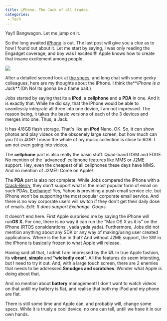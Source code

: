 ```yaml
---
title: iPhone. The Jack of all trades.
categories:
 - Tech
---
```


Yay!! Bangwagon. Let me jump on it.

So the long awaited [iPhone][0] is out. The last post will give you a clue as to how I found out about it. Let me start by saying, I was only reading the Engadget coverage, and boy was I excited!!!! Apple knows how to create that insane excitement among people.

![](http://www.engadget.com/media/2007/01/dsc_0182.jpg)

After a detailed second look at [the specs][1], and long chat with some geeky colleagues, here are my thoughts about the iPhone. I think the**_iPhone is a Jack_**.(Oh No! Its gonna be a flame bait.)

Jobs started by saying that its a **iPod**, a **cellphone** and a **PDA** in one. And it is exactly that. While he did say, that the iPhone would be able to seamlessly integrate all three into one device, I am not impressed. The reason being, it takes the basic versions of each of the 3 devices and merges into one. Thus, a Jack.

It has 4/8GB flash storage. That's like an **iPod** Nano. OK. So, it can show photos and play videos on the obscenely large screen, but how much can you fit in 4GB? I mean the whole of my music collection is close to 6GB. I am not even going into videos.

The **cellphone** part is also really the basic stuff. Quad-band GSM and EDGE. No mention of the 'advanced' cellphone features like MMS or J2ME support. Hey, even the cheapest of all cellphones these days have MMS. And no mention of J2ME!! Come on Apple!

The **PDA** part is also not complete. While Jobs compared the iPhone with a [Crack-Berry][2], they don't support what is the most popular form of email on such PDAs, [Exchange][3]! Yes, Yahoo is providing a push email service etc. but iPhone won't be supporting the most popular corporate email service. And there is no way corporate users will switch if they don't get their daily dose of emails. _Edit: It does support Exchange. Ooops._

It doesn't end here. First Apple surprised me by saying the iPhone will run**OS X.** For one, there is no way it can run the "Mac OS X as it is" on the iPhone (RTOS considerations.. yada yada yada). Furthermore, Jobs did not mention anything about any SDK or any way of making/using user created applications. Where is the fun in that? And without J2ME support, the SW in the iPhone is basically frozen to what Apple will release.

Having said all that, I admit I am impressed by the **UI**. In true Apple fashion, its **vibrant**, **simple** and "**wickedly cool**". All the features do seem intersting, but I need to try it out. And, with a large touch screen, there are 2 enemies that needs to be addressed.**Smudges and scratches**. Wonder what Apple is doing about that.

And no mention about **battery** management! I don't want to watch videos on that untill my battery is flat, and realise that both my iPod and my phone are flat.

There is still some time and Apple can, and probably will, change some specs. While it is truely a cool device, no one can tell, untill we have it in our own hands.

[0]: http://www.apple.com/iphone/
[1]: http://thewheat.wordpress.com/2007/01/10/mind-blowing/
[2]: http://www.blackberry.com/
[3]: http://www.microsoft.com/exchange/default.mspx
